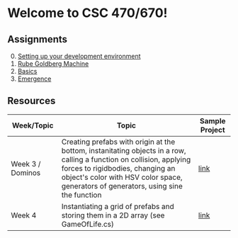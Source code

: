# Welcome to CSC 470/670!

## Assignments
0. [Setting up your development environment](assignments/setup.md)
1. [Rube Goldberg Machine](assignments/01_machine.md)
1. [Basics](assignments/02_basics.md)
1. [Emergence](assignments/03_emergence.md)

## Resources
Week/Topic | Topic | Sample Project
---------------- | ----- | -----
Week 3 / Dominos | Creating prefabs with origin at the bottom, instanitating objects in a row, calling a function on collision, applying forces to rigidbodies, changing an object's color with HSV color space, generators of generators, using sine the function | [link](examples/Dominos/Assets)
Week 4 | Instantiating a grid of prefabs and storing them in a 2D array (see GameOfLife.cs) | [link](examples/emergence/Assets)